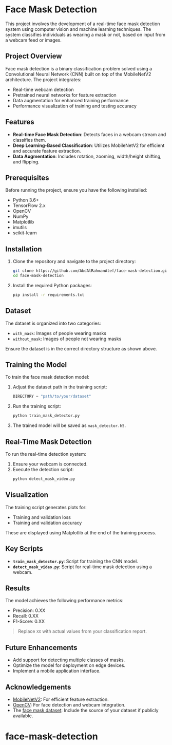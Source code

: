 # Face Mask Detection

This project involves the development of a real-time face mask detection system using computer vision and machine learning techniques. The system classifies individuals as wearing a mask or not, based on input from a webcam feed or images.

## Project Overview

Face mask detection is a binary classification problem solved using a Convolutional Neural Network (CNN) built on top of the MobileNetV2 architecture. The project integrates:

- Real-time webcam detection
- Pretrained neural networks for feature extraction
- Data augmentation for enhanced training performance
- Performance visualization of training and testing accuracy

## Features

- **Real-time Face Mask Detection**: Detects faces in a webcam stream and classifies them.
- **Deep Learning-Based Classification**: Utilizes MobileNetV2 for efficient and accurate feature extraction.
- **Data Augmentation**: Includes rotation, zooming, width/height shifting, and flipping.

## Prerequisites

Before running the project, ensure you have the following installed:

- Python 3.6+
- TensorFlow 2.x
- OpenCV
- NumPy
- Matplotlib
- imutils
- scikit-learn

## Installation

1. Clone the repository and navigate to the project directory:
   ```bash
   git clone https://github.com/AbdAlRahmanAtef/face-mask-detection.git
   cd face-mask-detection
   ```
2. Install the required Python packages:
   ```bash
   pip install -r requirements.txt
   ```

## Dataset

The dataset is organized into two categories:

- `with_mask`: Images of people wearing masks
- `without_mask`: Images of people not wearing masks

Ensure the dataset is in the correct directory structure as shown above.

## Training the Model

To train the face mask detection model:

1. Adjust the dataset path in the training script:
   ```python
   DIRECTORY = "path/to/your/dataset"
   ```
2. Run the training script:
   ```bash
   python train_mask_detector.py
   ```
3. The trained model will be saved as `mask_detector.h5`.

## Real-Time Mask Detection

To run the real-time detection system:

1. Ensure your webcam is connected.
2. Execute the detection script:
   ```bash
   python detect_mask_video.py
   ```

## Visualization

The training script generates plots for:

- Training and validation loss
- Training and validation accuracy

These are displayed using Matplotlib at the end of the training process.

## Key Scripts

- **`train_mask_detector.py`**: Script for training the CNN model.
- **`detect_mask_video.py`**: Script for real-time mask detection using a webcam.

## Results

The model achieves the following performance metrics:

- Precision: 0.XX
- Recall: 0.XX
- F1-Score: 0.XX

> Replace `XX` with actual values from your classification report.

## Future Enhancements

- Add support for detecting multiple classes of masks.
- Optimize the model for deployment on edge devices.
- Implement a mobile application interface.

## Acknowledgements

- [MobileNetV2](https://arxiv.org/abs/1801.04381): For efficient feature extraction.
- [OpenCV](https://opencv.org/): For face detection and webcam integration.
- The [face mask dataset](#): Include the source of your dataset if publicly available.
# face-mask-detection

